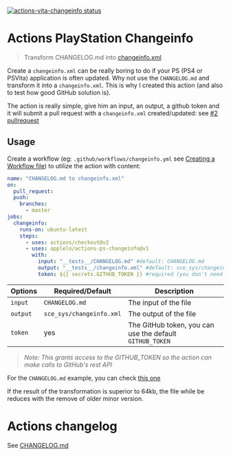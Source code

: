 <p>
  <a href="https://github.com/Applelo/actions-vita-changeinfo/actions"><img alt="actions-vita-changeinfo status" src="https://github.com/Applelo/actions-vita-changeinfo/workflows/build-test/badge.svg"></a>
</p>

# Actions PlayStation Changeinfo
> Transform CHANGELOG.md into [changeinfo.xml](https://www.psdevwiki.com/ps4/Changeinfo.xml)

Create a `changeinfo.xml` can be really boring to do if your PS (PS4 or PSVita) application is often updated. Why not use the `CHANGELOG.md` and transform it into a `changeinfo.xml`. This is why I created this action (and also to test how good GitHub solution is).

The action is really simple, give him an input, an output, a github token and it will submit a pull request with a `changeinfo.xml` created/updated: see [#2 pullrequest](https://github.com/Applelo/actions-vita-changeinfo/pull/2)

## Usage

Create a workflow (eg: `.github/workflows/changeinfo.yml` see [Creating a Workflow file](https://help.github.com/en/articles/configuring-a-workflow#creating-a-workflow-file)) to utilize the action with content:

```yaml
name: "CHANGELOG.md to changeinfo.xml"
on:
  pull_request:
  push:
    branches:
      - master
jobs:
  changeinfo:
    runs-on: ubuntu-latest
    steps:
      - uses: actions/checkout@v2
      - uses: applelo/actions-ps-changeinfo@v1
        with:
          input: "__tests__/CHANGELOG.md" #default: CHANGELOG.md
          output: "__tests__/changeinfo.xml" #default: sce_sys/changeinfo.xml
          token: ${{ secrets.GITHUB_TOKEN }} #required (you don't need to change it)
```

| Options   | Required/Default          | Description                                                     |
| --------- | ------------------------- | --------------------------------------------------------------- |
| `input`   | `CHANGELOG.md`            | The input of the file                                           |
| `output`  | `sce_sys/changeinfo.xml`  | The output of the file                                          |
| `token`   | yes                       | The GitHub token, you can use the default `GITHUB_TOKEN`        |

> *Note: This grants access to the GITHUB_TOKEN so the action can make calls to GitHub's rest API*

For the `CHANGELOG.md` example, you can check [this one](https://github.com/Applelo/actions-ps-changeinfo/blob/master/__tests__/CHANGELOG.md)

If the result of the transformation is superior to 64kb, the file while be reduces with the remove of older minor version.

# Actions changelog

See [CHANGELOG.md](https://github.com/Applelo/actions-ps-changeinfo/blob/master/CHANGELOG.md)